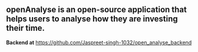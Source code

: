 ## openAnalyse is an open-source application that helps users to analyse how they are investing their time.


**Backend at** https://github.com/Jaspreet-singh-1032/open_analyse_backend
